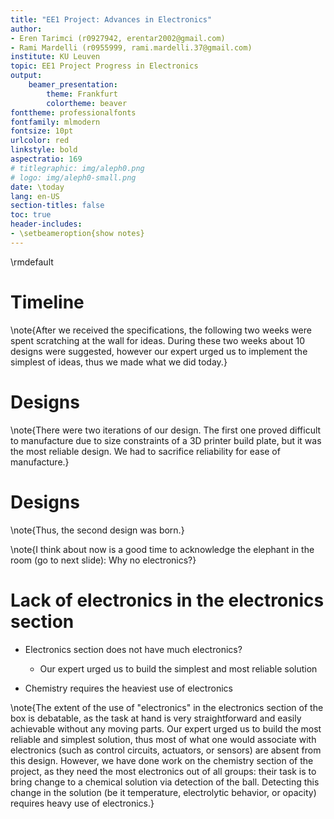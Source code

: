 ```yaml
---
title: "EE1 Project: Advances in Electronics"
author:
- Eren Tarimci (r0927942, erentar2002@gmail.com)
- Rami Mardelli (r0955999, rami.mardelli.37@gmail.com)
institute: KU Leuven
topic: EE1 Project Progress in Electronics
output:
    beamer_presentation:
        theme: Frankfurt
        colortheme: beaver
fonttheme: professionalfonts
fontfamily: mlmodern
fontsize: 10pt
urlcolor: red
linkstyle: bold
aspectratio: 169
# titlegraphic: img/aleph0.png
# logo: img/aleph0-small.png
date: \today
lang: en-US
section-titles: false
toc: true
header-includes:
- \setbeameroption{show notes}
---
```

\rmdefault
# Timeline
<!-- <timeline diagram> -->
\note{After we received the specifications, the following two weeks were spent scratching at the wall for ideas. During these two weeks about 10 designs were suggested, however our expert urged us to implement the simplest of ideas, thus we made what we did today.}

# Designs
<!-- <pic of first design> -->
\note{There were two iterations of our design. The first one proved difficult to manufacture due to size constraints of a 3D printer build plate, but it was the most reliable design. We had to sacrifice reliability for ease of manufacture.}

# Designs
<!-- <pic of second design> -->
\note{Thus, the second design was born.}

\note{I think about now is a good time to acknowledge the elephant in the room (go to next slide): Why no electronics?}
# Lack of electronics in the electronics section
- Electronics section does not have much electronics?
    - Our expert urged us to build the simplest and most reliable solution

- Chemistry requires the heaviest use of electronics

\note{The extent of the use of "electronics" in the electronics section of the box is debatable, as the task at hand is very straightforward and easily achievable without any moving parts. Our expert urged us to build the most reliable and simplest solution, thus most of what one would associate with electronics (such as control circuits, actuators, or sensors) are absent from this design. However, we have done work on the chemistry section of the project, as they need the most electronics out of all groups: their task is to bring change to a chemical solution via detection of the ball. Detecting this change in the solution (be it temperature, electrolytic behavior, or opacity) requires heavy use of electronics.}